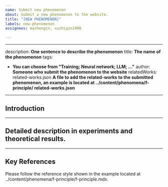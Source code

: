 ```yaml
---
name: Submit new phenomenon
about: Submit a new phenomenon to the website.
title: "[NEW PHENOMENON]"
labels: new-phenomenon
assignees: mazhengcn, xuzhiqin1990

---
```


---
description: **One sentence to describe the phenomenon**
title: **The name of the phenomenon**
tags:
  - **You can choose from "Training; Neural network; LLM; ..."**
author: **Someone who submit the phenomenon to the website**
relatedWorks: related-works.json **A file to add the related-works to the submitted phenomenon, an example is located at ../content/phenomena/f-principle/ related-works.json**
---
## Introduction
---
## Detailed description in experiments and theoretical results.
---
## Key References
Please follow the reference style shown in the example located at ../content/phenomena/f-principle/f-principle.mdx.

